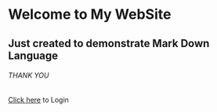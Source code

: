 # Welcome to My WebSite
## Just created to demonstrate Mark Down Language
###### THANK YOU
[Click here]('login.html') to Login 
